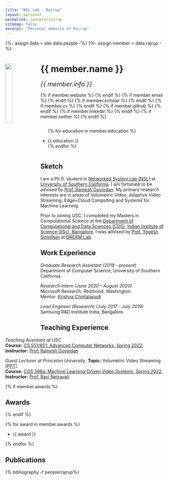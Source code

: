 ```yaml
---
title: "NSL Lab - Rajrup"
layout: personal
permalink: /people/rajrup
sitemap: false
excerpt: "Personal website of Rajrup"
---
```

{%- assign data = site.data.people -%}
{%- assign member = data.rajrup -%}

<div class="row">
  <img src="{{ site.url }}{{ site.baseurl }}/images/teampic/{{ member.photo }}" class="img-responsive" width="22%" style="float: left" />
  <h1>{{ member.name }}</h1>
  <i style="font-size:20px">{{ member.info }}</i><br>

  {% if member.website %}<a href="{{ member.website }}" target="_blank"><i class="fa fa-home fa-3x"></i></a> {% endif %}
  {% if member.email %}<a href="mailto:{{ member.email }}" target="_blank"><i class="fa fa-envelope-square fa-3x"></i></a> {% endif %}
  {% if member.scholar %} <a href="{{ member.scholar }}" target="_blank"><i class="ai ai-google-scholar-square ai-3x"></i></a> {% endif %}
  {% if member.cv %} <a href="{{ site.url }}{{ site.baseurl }}/files/{{ member.cv }}" target="_blank"><i class="ai ai-cv-square ai-3x"></i></a> {% endif %}
  {% if member.github %} <a href="{{ member.github }}" target="_blank"><i class="fa fa-github-square fa-3x"></i></a> {% endif %}
  {% if member.linkedin %} <a href="{{ member.linkedin }}" target="_blank"><i class="fa fa-linkedin-square fa-3x"></i></a> {% endif %}
  {% if member.twitter %} <a href="{{ member.twitter }}" target="_blank"><i class="fa fa-twitter-square fa-3x"></i></a> {% endif %}
  <!-- {% if member.researchgate %} <a href="{{ member.researchgate }}" target="_blank"><i class="ai ai-researchgate-square ai-3x"></i></a> {% endif %} -->
  <ul style="overflow: hidden">

  {% for education in member.education %}
	<li> {{ education }} </li>
  {% endfor %}

  </ul>
</div>

## Sketch

<p>I am a Ph.D. student in <a href="http://nsl.cs.usc.edu/">Networked System Lab (NSL)</a> at <a href="http://www.usc.edu">University of Southern California</a>. I am fortunate to be advised by <a href="https://govindan.usc.edu/">Prof. Ramesh Govindan</a>. My primary research interests are in areas of Volumetric Video, Adaptive Video Streaming, Edge+Cloud Computing and Systems for Machine Learning.</p>
<p>Prior to joining USC, I completed my Masters in Computational Science at the <a href="http://cds.iisc.ac.in">Department of Computational and Data Sciences (CDS)</a>, <a href="https://www.iisc.ac.in">Indian Institute of Science (IISc), Bangalore</a>. I was advised by <a href="http://cds.iisc.ac.in/faculty/simmhan">Prof. Yogesh Simmhan</a> at <a href="http://dream-lab.cds.iisc.ac.in">DREAM:Lab</a>.</p>

## Work Experience

<p>
<em>Graduate Research Assistant (2019 - present)</em><br>
Department of Computer Science, University of Southern California.<br>
</p>

<p>
<em>Research Intern (June 2020 - August 2020)</em><br>
Microsoft Research, Redmond, Washington.<br>
Mentor: <a title="Krishna's Website" href="https://www.microsoft.com/en-us/research/people/krchinta/">Krishna Chintalapudi</a><br>
</p>

<p>
<em>Lead Engineer (Research) (July 2017 - July 2019)</em><br>
Samsung R&D Institute India, Bangalore.<br>
</p>

## Teaching Experience

<p>
<em>Teaching Assistant at USC</em><br>
<b>Course:</b> <a href="https://drive.google.com/file/d/1l2-jZawdV2FZ4Q1pmCkLtvplA6DK9DUa/view?usp=sharing">CS 551/651: Advanced Computer Networks, Spring 2022</a>, <b>Instructor:</b> <a href="https://govindan.usc.edu/">Prof. Ramesh Govindan</a>
</p>
<p>
<em>Guest Lecturer at Princeton University</em>, <b>Topic:</b> Volumetric Video Streaming <a href="https://docs.google.com/presentation/d/1e-stQ41GS9mVqCpU4H306geXiYHGJCNg-MalHcSzmfM/edit?usp=sharing">[PPT]</a><br>
<b>Course:</b> <a href="https://ml-video-seminar.princeton.systems/">COS 598a: Machine Learning-Driven Video Systems, Spring 2022</a>, <b>Instructor:</b> <a href="https://www.cs.princeton.edu/~ravian/">Prof. Ravi Netravali</a>
</p>

{% if member.awards %}
## Awards
{% endif %}

{% for award in member.awards %}
<ul style="overflow: hidden">
<li> {{ award }} </li>
</ul>
{% endfor %}

## Publications

<div class="publications">

{% bibliography -f people/rajrup%}

</div>
